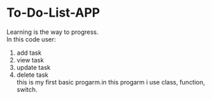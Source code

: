 # To-Do-List-APP
Learning is the way to progress.
<br>
In this code user:<br>
1) add task<br>
2) view task<br>
3) update task<br>
4) delete task<br>
       this is my first basic progarm.in this progarm i use class, function, switch. 
